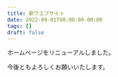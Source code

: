 ```yaml
---
title: 新ウエブサイト
date: 2022-09-01T00:00:00-00:00
tags: []
draft: false
---
```


ホームページをリニューアルしました。

<!--more-->

今後ともよろしくお願いいたします。
